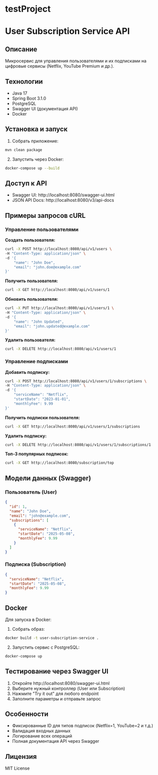 # testProject
# User Subscription Service API

## Описание

Микросервис для управления пользователями и их подписками на цифровые сервисы (Netflix, YouTube Premium и др.).

## Технологии

- Java 17
- Spring Boot 3.1.0
- PostgreSQL
- Swagger UI (документация API)
- Docker

## Установка и запуск

1. Собрать приложение:
```bash
mvn clean package
```

2. Запустить через Docker:
```bash
docker-compose up --build
```

## Доступ к API

- Swagger UI: http://localhost:8080/swagger-ui.html
- JSON API Docs: http://localhost:8080/v3/api-docs

## Примеры запросов cURL

### Управление пользователями

**Создать пользователя:**
```bash
curl -X POST http://localhost:8080/api/v1/users \
-H "Content-Type: application/json" \
-d '{
    "name": "John Doe",
    "email": "john.doe@example.com"
}'
```

**Получить пользователя:**
```bash
curl -X GET http://localhost:8080/api/v1/users/1
```

**Обновить пользователя:**
```bash
curl -X PUT http://localhost:8080/api/v1/users/1 \
-H "Content-Type: application/json" \
-d '{
    "name": "John Updated",
    "email": "john.updated@example.com"
}'
```

**Удалить пользователя:**
```bash
curl -X DELETE http://localhost:8080/api/v1/users/1
```

### Управление подписками

**Добавить подписку:**
```bash
curl -X POST http://localhost:8080/api/v1/users/1/subscriptions \
-H "Content-Type: application/json" \
-d '{
    "serviceName": "Netflix",
    "startDate": "2023-01-01",
    "monthlyFee": 9.99
}'
```

**Получить подписки пользователя:**
```bash
curl -X GET http://localhost:8080/api/v1/users/1/subscriptions
```

**Удалить подписку:**
```bash
curl -X DELETE http://localhost:8080/api/v1/users/1/subscriptions/1
```

**Топ-3 популярных подписок:**
```bash
curl -X GET http://localhost:8080/subscription/top
```

## Модели данных (Swagger)

### Пользователь (User)
```json
{
  "id": 1,
  "name": "John Doe",
  "email": "john@example.com",
  "subscriptions": [
    {
      "serviceName": "Netflix",
      "startDate": "2025-05-08",
      "monthlyFee": 9.99
    }
  ]
}
```

### Подписка (Subscription)
```json
{
  "serviceName": "Netflix",
  "startDate": "2025-05-08",
  "monthlyFee": 9.99
}
```

## Docker

Для запуска в Docker:

1. Собрать образ:
```bash
docker build -t user-subscription-service .
```

2. Запустить сервис с PostgreSQL:
```bash
docker-compose up
```

## Тестирование через Swagger UI

1. Откройте http://localhost:8080/swagger-ui.html
2. Выберите нужный контроллер (User или Subscription)
3. Нажмите "Try it out" для любого endpoint
4. Заполните параметры и отправьте запрос

## Особенности

- Фиксированные ID для типов подписок (Netflix=1, YouTube=2 и т.д.)
- Валидация входных данных
- Логирование всех операций
- Полная документация API через Swagger

## Лицензия

MIT License
